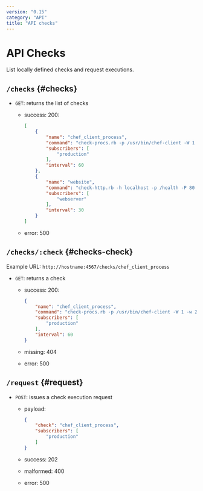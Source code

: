 ```yaml
---
version: "0.15"
category: "API"
title: "API checks"
---
```


# API Checks

List locally defined checks and request executions.

## `/checks` {#checks}

* `GET`: returns the list of checks

  - success: 200:

    ~~~ json
    [
        {
            "name": "chef_client_process",
            "command": "check-procs.rb -p /usr/bin/chef-client -W 1 -w 2 -c 3",
            "subscribers": [
                "production"
            ],
            "interval": 60
        },
        {
            "name": "website",
            "command": "check-http.rb -h localhost -p /health -P 80 -q Passed -t 30",
            "subscribers": [
                "webserver"
            ],
            "interval": 30
        }
    ]
    ~~~

  - error: 500

## `/checks/:check` {#checks-check}

Example URL: `http://hostname:4567/checks/chef_client_process`

* `GET`: returns a check

  - success: 200:

    ~~~ json
    {
        "name": "chef_client_process",
        "command": "check-procs.rb -p /usr/bin/chef-client -W 1 -w 2 -c 3",
        "subscribers": [
            "production"
        ],
        "interval": 60
    }
    ~~~

  - missing: 404

  - error: 500

## `/request` {#request}

* `POST`: issues a check execution request

  - payload:

    ~~~ json
    {
        "check": "chef_client_process",
        "subscribers": [
            "production"
        ]
    }
    ~~~

  - success: 202

  - malformed: 400

  - error: 500
